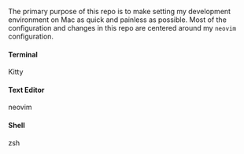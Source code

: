 The primary purpose of this repo is to make setting my development environment on Mac as quick and painless as possible. Most of the configuration and changes in this repo are centered around my `neovim` configuration.

#### Terminal
Kitty

#### Text Editor
neovim

#### Shell
zsh
